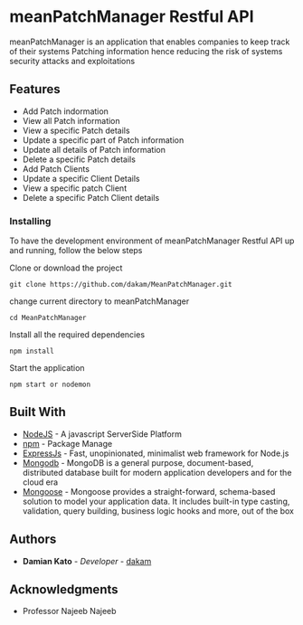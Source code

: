 # meanPatchManager Restful API

meanPatchManager is an application that enables companies to keep track of their systems Patching information hence reducing the risk of systems security attacks and exploitations

## Features

- Add Patch indormation
- View all Patch information
- View a specific Patch details
- Update a specific part of Patch information
- Update all details of Patch information
- Delete a specific Patch details
- Add Patch Clients
- Update a specific Client Details
- View a specific patch Client
- Delete a specific Patch Client details

### Installing

To have the development environment of meanPatchManager Restful API up and running, follow the below steps

Clone or download the project

```
git clone https://github.com/dakam/MeanPatchManager.git
```

change current directory to meanPatchManager

```
cd MeanPatchManager
```

Install all the required dependencies

```
npm install
```

Start the application

```
npm start or nodemon
```

## Built With

- [NodeJS](https://nodejs.org/en/about//) - A javascript ServerSide Platform
- [npm](https://www.npmjs.com//) - Package Manage
- [ExpressJs](https://expressjs.com/en/) - Fast, unopinionated, minimalist web framework for Node.js
- [Mongodb](https://www.mongodb.com/) - MongoDB is a general purpose, document-based, distributed database built for modern application developers and for the cloud era
- [Mongoose](https://mongoosejs.com/docs/) - Mongoose provides a straight-forward, schema-based solution to model your application data. It includes built-in type casting, validation, query building, business logic hooks and more, out of the box

## Authors

- **Damian Kato** - _Developer_ - [dakam](https://github.com/dakam)

## Acknowledgments

- Professor Najeeb Najeeb

